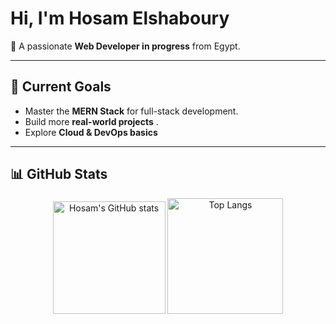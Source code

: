 #  Hi, I'm Hosam Elshaboury  

👾 A passionate **Web Developer in progress** from Egypt.    

---

## 🎯 Current Goals
- Master the **MERN Stack** for full-stack development.    
- Build more **real-world projects** .  
- Explore **Cloud & DevOps basics** 

---

## 📊 GitHub Stats

<p align="center">
  <img src="https://github-readme-stats.vercel.app/api?username=hshaboury&show_icons=true&theme=tokyonight" alt="Hosam's GitHub stats" height="180"/>
  <img src="https://github-readme-stats.vercel.app/api/top-langs/?username=hshaboury&layout=compact&theme=tokyonight" alt="Top Langs" height="185"/>
</p>

